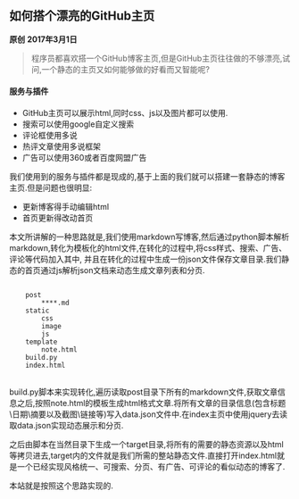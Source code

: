 ## 如何搭个漂亮的GitHub主页
**原创** **2017年3月1日**
>程序员都喜欢搭一个GitHub博客主页,但是GitHub主页往往做的不够漂亮,试问,一个静态的主页又如何能够做的好看而又智能呢?

#### 服务与插件
- GitHub主页可以展示html,同时css、js以及图片都可以使用.
- 搜索可以使用google自定义搜索
- 评论框使用多说
- 热评文章使用多说框架
- 广告可以使用360或者百度网盟广告

我们使用到的服务与插件都是现成的,基于上面的我们就可以搭建一套静态的博客主页.但是问题也很明显:

- 更新博客得手动编辑html
- 首页更新得改动首页
 
本文所讲解的一种思路就是,我们使用markdown写博客,然后通过python脚本解析markdown,转化为模板化的html文件,在转化的过程中,将css样式、搜索、广告、评论等代码加入其中,
并且在转化的过程中生成一份json文件保存文章目录.我们静态的首页通过js解析json文档来动态生成文章列表和分页.

<pre>
<code class=language-html>
    post
        ****.md
    static
        css
        image
        js
    template
        note.html
    build.py
    index.html
</code>
</pre>

build.py脚本来实现转化,遍历读取post目录下所有的markdown文件,获取文章信息之后,按照note.html的模板生成html格式文章.将所有文章的目录信息(包含标题\日期\摘要以及截图\链接等)写入data.json文件中.在index主页中使用jquery去读取data.json实现动态展示和分页.

之后由脚本在当然目录下生成一个target目录,将所有的需要的静态资源以及html等拷贝进去,target内的文件就是我们所需的整站静态文件.直接打开index.html就是一个已经实现风格统一、可搜索、分页、有广告、可评论的看似动态的博客了.


本站就是按照这个思路实现的.
 



